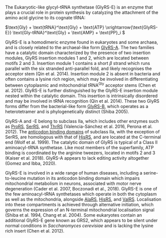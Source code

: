 
The Eukaryotic-like glycyl-tRNA synthetase (GlyRS-E) is an enzyme that plays a crucial role in protein synthesis by catalyzing the attachment of the amino acid glycine to its cognate tRNA:




$\text{Gly} + \text{tRNA}^\text{Gly} + \text{ATP} \xrightarrow{\text{GlyRS-E}} \text{Gly-tRNA}^\text{Gly} + \text{AMP} + \text{PP}_i $


GlyRS-E is a homodimeric enzyme found in eukaryotes and some archaea, and is closely related to the archaeal-like form [GlyRS-A](/class2/gly1). The two families have a catalytic domain  characterized by the presence of two insertion modules, GlyRS insertion modules 1 and 2, which are located between motifs 2 and 3. Insertion module 1 contains a short $\beta$ strand which runs parallel with the six stranded anti-parallel fold, and likely recognises the acceptor stem (Qin et al. 2014). Insertion module 2 is absent in bacteria and often contains a lysine rich region, which may be involved in differentiating between cytoplasmic and mitochondrial tRNA$^\text{Gly}$ acceptor stems (Chen et al. 2012).   GlyRS-E is further distinguished by the GlyRS-E insertion module nested within the catalytic domain. This insertion is intrinsically disordered and may be involved in tRNA recognition (Qin et al. 2014). These two GlyRS forms differ from the bacterial-like form [GlyRS-B](/class2/gly2), which operates as a heterotetramer and is phylogenetically distinct (Shiba 2005).


GlyRS-A and -E belong to subclass IIa, which includes other enzymes such as [ProRS](/class2/pro1), [SerRS](/class2/ser1), and [ThrRS](/class2/thr) (Valencia-Sánchez et al. 2016, Perona et al. 2012). The [anticodon binding domains](/superfamily/class2/Anticodon_binding_domain_HGPT) of subclass IIa, with the exception of SerRS, are homologous with that of [HisRS](/class2/his), and are located at the C-terminal end (Wolf et al. 1999). The catalytic domain of GlyRS is typical of a Class II aminoacyl-tRNA synthetase. Like most members of the superfamily, ATP binding is coordinated by the arginine tweezers, located in motifs 2 and 3 (Kaiser et al. 2018). GlyRS-A appears to lack editing activity altogether (Gomez and Ibba, 2020). 



GlyRS-E is involved in a wide range of human diseases, including a serine-to-leucine mutation in its anticodon binding domain which impairs mitochondrial metabolism in neurons, associated with motor nerve degeneration (Cader et al. 2007, Boczonadi et al., 2018).
GlyRS-E is one of the few aminoacyl-tRNA synthetases which operate in both the cytoplasm as well as the mitochondria, alongside [AlaRS](/class2/ala), [HisRS](/class2/his), and [ValRS](/class1/val/).
Localisation into these compartments is achieved through alternative initiation, which governs the expression of an N-terminal mitochondrial localisation signal (Shiba et al. 1994, Chang et al. 2004).
Some eukaryotes contain an additional GlyRS-E gene known as GRS2, which appears to be silent under normal conditions in *Saccharomyces cerevisiae* and is lacking the lysine rich insert (Chen et al. 2012). 


